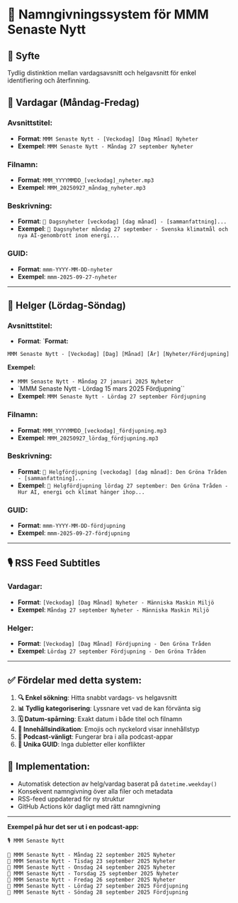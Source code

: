 # 📝 Namngivningssystem för MMM Senaste Nytt

## 🎯 Syfte
Tydlig distinktion mellan vardagsavsnitt och helgavsnitt för enkel identifiering och återfinning.

## 📅 Vardagar (Måndag-Fredag)

### Avsnittstitel:
- **Format**: `MMM Senaste Nytt - [Veckodag] [Dag Månad] Nyheter`
- **Exempel**: `MMM Senaste Nytt - Måndag 27 september Nyheter`

### Filnamn:
- **Format**: `MMM_YYYYMMDD_[veckodag]_nyheter.mp3`
- **Exempel**: `MMM_20250927_måndag_nyheter.mp3`

### Beskrivning:
- **Format**: `📰 Dagsnyheter [veckodag] [dag månad] - [sammanfattning]...`
- **Exempel**: `📰 Dagsnyheter måndag 27 september - Svenska klimatmål och nya AI-genombrott inom energi...`

### GUID:
- **Format**: `mmm-YYYY-MM-DD-nyheter`
- **Exempel**: `mmm-2025-09-27-nyheter`

---

## 🌅 Helger (Lördag-Söndag)

### Avsnittstitel:
- **Format**: `**Format:**
```
MMM Senaste Nytt - [Veckodag] [Dag] [Månad] [År] [Nyheter/Fördjupning]
```

**Exempel:**
- `MMM Senaste Nytt - Måndag 27 januari 2025 Nyheter`
- `MMM Senaste Nytt - Lördag 15 mars 2025 Fördjupning``
- **Exempel**: `MMM Senaste Nytt - Lördag 27 september Fördjupning`

### Filnamn:
- **Format**: `MMM_YYYYMMDD_[veckodag]_fördjupning.mp3`
- **Exempel**: `MMM_20250927_lördag_fördjupning.mp3`

### Beskrivning:
- **Format**: `🧩 Helgfördjupning [veckodag] [dag månad]: Den Gröna Tråden - [sammanfattning]...`
- **Exempel**: `🧩 Helgfördjupning lördag 27 september: Den Gröna Tråden - Hur AI, energi och klimat hänger ihop...`

### GUID:
- **Format**: `mmm-YYYY-MM-DD-fördjupning`
- **Exempel**: `mmm-2025-09-27-fördjupning`

---

## 🎙️ RSS Feed Subtitles

### Vardagar:
- **Format**: `[Veckodag] [Dag Månad] Nyheter - Människa Maskin Miljö`
- **Exempel**: `Måndag 27 september Nyheter - Människa Maskin Miljö`

### Helger:
- **Format**: `[Veckodag] [Dag Månad] Fördjupning - Den Gröna Tråden`
- **Exempel**: `Lördag 27 september Fördjupning - Den Gröna Tråden`

---

## ✅ Fördelar med detta system:

1. **🔍 Enkel sökning**: Hitta snabbt vardags- vs helgavsnitt
2. **📊 Tydlig kategorisering**: Lyssnare vet vad de kan förvänta sig
3. **🗓️ Datum-spårning**: Exakt datum i både titel och filnamn
4. **🎯 Innehållsindikation**: Emojis och nyckelord visar innehållstyp
5. **📱 Podcast-vänligt**: Fungerar bra i alla podcast-appar
6. **🔗 Unika GUID**: Inga dubletter eller konflikter

## 🚀 Implementation:
- Automatisk detection av helg/vardag baserat på `datetime.weekday()`
- Konsekvent namngivning över alla filer och metadata
- RSS-feed uppdaterad för ny struktur
- GitHub Actions kör dagligt med rätt namngivning

---

**Exempel på hur det ser ut i en podcast-app:**

```
🎙️ MMM Senaste Nytt

📰 MMM Senaste Nytt - Måndag 22 september 2025 Nyheter
📰 MMM Senaste Nytt - Tisdag 23 september 2025 Nyheter
📰 MMM Senaste Nytt - Onsdag 24 september 2025 Nyheter
📰 MMM Senaste Nytt - Torsdag 25 september 2025 Nyheter
📰 MMM Senaste Nytt - Fredag 26 september 2025 Nyheter
🧩 MMM Senaste Nytt - Lördag 27 september 2025 Fördjupning
🧩 MMM Senaste Nytt - Söndag 28 september 2025 Fördjupning
```